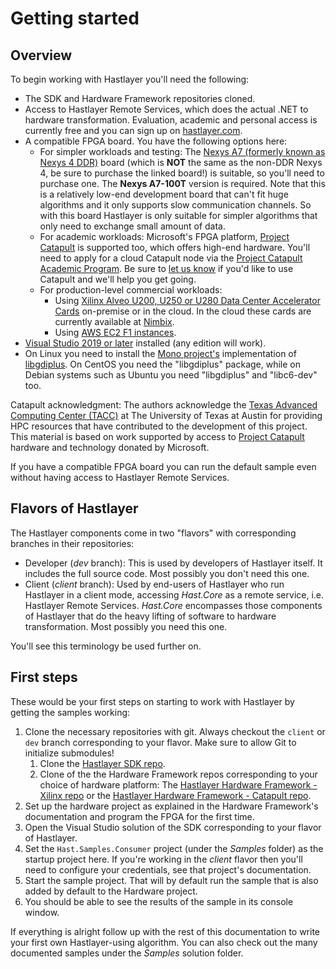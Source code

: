 # Getting started



## Overview

To begin working with Hastlayer you'll need the following:

- The SDK and Hardware Framework repositories cloned.
- Access to Hastlayer Remote Services, which does the actual .NET to hardware transformation. Evaluation, academic and personal access is currently free and you can sign up on [hastlayer.com](https://hastlayer.com).
- A compatible FPGA board. You have the following options here:
  - For simpler workloads and testing: The [Nexys A7 (formerly known as Nexys 4 DDR)](https://store.digilentinc.com/nexys-a7-fpga-trainer-board-recommended-for-ece-curriculum/) board (which is **NOT** the same as the non-DDR Nexys 4, be sure to purchase the linked board!) is suitable, so you'll need to purchase one. The **Nexys A7-100T** version is required. Note that this is a relatively low-end development board that can't fit huge algorithms and it only supports slow communication channels. So with this board Hastlayer is only suitable for simpler algorithms that only need to exchange small amount of data.
  - For academic workloads: Microsoft's FPGA platform, [Project Catapult](https://www.microsoft.com/en-us/research/project/project-catapult/) is supported too, which offers high-end hardware. You'll need to apply for a cloud Catapult node via the [Project Catapult Academic Program](https://www.microsoft.com/en-us/research/academic-program/project-catapult-academic-program/). Be sure to [let us know](https://hastlayer.com/contact) if you'd like to use Catapult and we'll help you get going.
  - For production-level commercial workloads:
    - Using [Xilinx Alveo U200, U250 or U280 Data Center Accelerator Cards](https://www.xilinx.com/products/boards-and-kits/alveo.html) on-premise or in the cloud. In the cloud these cards are currently available at [Nimbix](https://www.nimbix.net/).
    - Using [AWS EC2 F1 instances](https://aws.amazon.com/ec2/instance-types/f1/).
- [Visual Studio 2019 or later](https://www.visualstudio.com/downloads/) installed (any edition will work).
- On Linux you need to install the [Mono project's](https://www.mono-project.com/) implementation of [libgdiplus](https://github.com/mono/libgdiplus). On CentOS you need the "libgdiplus" package, while on Debian systems such as Ubuntu you need "libgdiplus" and "libc6-dev" too.

Catapult acknowledgment: The authors acknowledge the [Texas Advanced Computing Center (TACC)](http://www.tacc.utexas.edu) at The University of Texas at Austin for providing HPC resources that have contributed to the development of this project. This material is based on work supported by access to [Project Catapult](https://www.microsoft.com/en-us/research/project/project-catapult/) hardware and technology donated by Microsoft.

If you have a compatible FPGA board you can run the default sample even without having access to Hastlayer Remote Services.


## Flavors of Hastlayer

The Hastlayer components come in two "flavors" with corresponding branches in their repositories:

- Developer (*dev* branch): This is used by developers of Hastlayer itself. It includes the full source code. Most possibly you don't need this one.
- Client (*client* branch): Used by end-users of Hastlayer who run Hastlayer in a client mode, accessing *Hast.Core* as a remote service, i.e. Hastlayer Remote Services. *Hast.Core* encompasses those components of Hastlayer that do the heavy lifting of software to hardware transformation. Most possibly you need this one.

You'll see this terminology be used further on.


## First steps

These would be your first steps on starting to work with Hastlayer by getting the samples working:

1. Clone the necessary repositories with git. Always checkout the `client` or `dev` branch corresponding to your flavor. Make sure to allow Git to initialize submodules!
   1. Clone the [Hastlayer SDK repo](https://github.com/Lombiq/Hastlayer-SDK).
   2. Clone of the the Hardware Framework repos corresponding to your choice of hardware platform: The [Hastlayer Hardware Framework - Xilinx repo](https://github.com/Lombiq/Hastlayer-Hardware-Framework---Xilinx) or the [Hastlayer Hardware Framework - Catapult repo](https://github.com/Lombiq/Hastlayer-Hardware-Framework---Catapult).
2. Set up the hardware project as explained in the Hardware Framework's documentation and program the FPGA for the first time.
3. Open the Visual Studio solution of the SDK corresponding to your flavor of Hastlayer.
4. Set the `Hast.Samples.Consumer` project (under the *Samples* folder) as the startup project here. If you're working in the *client* flavor then you'll need to configure your credentials, see that project's documentation.
5. Start the sample project. That will by default run the sample that is also added by default to the Hardware project.
6. You should be able to see the results of the sample in its console window.

If everything is alright follow up with the rest of this documentation to write your first own Hastlayer-using algorithm. You can also check out the many documented samples under the *Samples* solution folder.